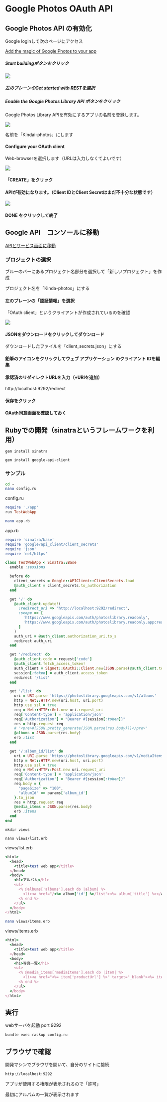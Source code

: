 # Google Photos OAuth API

## Google Photos API の有効化

Google loginして次のページにアクセス

[Add the magic of Google Photos to your app](https://developers.google.com/photos)

#####  Start buildingボタンをクリック

![](https://2.bp.blogspot.com/-timwxCTbb5I/XcDUmfMAHcI/AAAAAAAAIPA/_AC5nnb0QbwfUiJLU9SZgHArHE9FpWyEQCNcBGAsYHQ/s1600/gphoto1.png)

##### 左のプレーンのGet started with RESTを選択

##### Enable the Google Photos Library API ボタンをクリック

Google Photos Library APIを有効にするアプリの名前を登録します。

![](https://4.bp.blogspot.com/-UO7DHYyXDB8/XcDUmQckX7I/AAAAAAAAIPI/pDJmFeIpZg4wh9FdsyBHK7rQuoKNkB93gCNcBGAsYHQ/s1600/gphoto2.png)

名前を「Kindai-photos」にします

#### Configure your OAuth client

Web-browserを選択します（URLは入力しなくてよいです）

![](https://3.bp.blogspot.com/-J7g0_fJzLBg/XcDUmW9MOSI/AAAAAAAAIPE/31ALcNGEduwCHG6-xkSWjFQMZJ_BI_tbACNcBGAsYHQ/s1600/gphoto3.png)

#### 「CREATE」をクリック

#### APIが有効になります。（Client IDとClient Secretはまだ不十分な状態です）

![](https://4.bp.blogspot.com/-a8ZiqSawILM/XcDUnYwzOJI/AAAAAAAAIPQ/7hnHSxhAQbw-mAKEkfMP_yJcYlYYt1g9ACNcBGAsYHQ/s1600/gphoto5.png)

#### DONE をクリックして終了

## Google API　コンソールに移動

[APIとサービス画面に移動](https://console.cloud.google.com/apis/dashboard?pli=1&project=oauth-testr-338806)


### プロジェクトの選択

ブルーのバーにあるプロジェクト名部分を選択して「新しいプロジェクト」を作成

プロジェクト名を「Kinda-photos」にする

#### 左のプレーンの「認証情報」を選択

「OAuth client」というクライアントが作成されているのを確認

![](https://4.bp.blogspot.com/-fpX1oTKEGqY/XcDYIWix7pI/AAAAAAAAIPo/WtJW4f2FEgAr3lrQMJBpdRaEFhjb9u_9ACNcBGAsYHQ/s1600/gphoto6.png)


#### JSONをダウンロードをクリックしてダウンロード

ダウンロードしたファイルを「client_secrets.json」にする

#### 鉛筆のアイコンをクリックしてウェブ アプリケーション のクライアント IDを編集

#### 承認済のリダイレクトURLを入力（+URIを追加）

http://localhost:9292/redirect

#### 保存をクリック

#### OAuth同意画面を確認しておく

## Rubyでの開発（sinatraというフレームワークを利用）

```
gem install sinatra

gem install google-api-client
```

### サンプル

```bash
cd ~
nano config.ru
```

config.ru

```ruby
require './app'
run TestWebApp
```

```bash
nano app.rb
```

app.rb

```ruby
require 'sinatra/base'
require 'google/api_client/client_secrets'
require 'json'
require 'net/https'

class TestWebApp < Sinatra::Base
  enable :sessions

  before do
    client_secrets = Google::APIClient::ClientSecrets.load
    @auth_client = client_secrets.to_authorization
  end

  get '/' do
    @auth_client.update!(
      :redirect_uri => 'http://localhost:9292/redirect',
      :scope => [
        'https://www.googleapis.com/auth/photoslibrary.readonly',
        'https://www.googleapis.com/auth/photoslibrary.readonly.appcreateddata'
      ]
    )
    auth_uri = @auth_client.authorization_uri.to_s
    redirect auth_uri
  end

  get '/redirect' do
    @auth_client.code = request['code']
    @auth_client.fetch_access_token!
    auth_client = Signet::OAuth2::Client.new(JSON.parse(@auth_client.to_json))
    session[:token] = auth_client.access_token
    redirect '/list'
  end

  get '/list' do
    uri = URI.parse 'https://photoslibrary.googleapis.com/v1/albums'
    http = Net::HTTP.new(uri.host, uri.port)
    http.use_ssl = true
    req = Net::HTTP::Get.new uri.request_uri
    req['Content-type'] = 'application/json'
    req['Authorization'] = "Bearer #{session[:token]}"
    res = http.request req
    # "<pre>#{JSON.pretty_generate(JSON.parse(res.body))}</pre>"
    @albums = JSON.parse(res.body)
    erb :list
  end

  get '/:album_id/list' do
    uri = URI.parse 'https://photoslibrary.googleapis.com/v1/mediaItems:search'
    http = Net::HTTP.new(uri.host, uri.port)
    http.use_ssl = true
    req = Net::HTTP::Post.new uri.request_uri
    req['Content-type'] = 'application/json'
    req['Authorization'] = "Bearer #{session[:token]}"
    req.body = { 
      "pageSize" => "100",
      "albumId" => params['album_id']
    }.to_json
    res = http.request req
    @media_items = JSON.parse(res.body)
    erb :items
  end
end
```



```
mkdir views

nano views/list.erb
```


views/list.erb

```ruby
<html>
  <head>
    <title>test web app</title>
  </head>
  <body>
    <h1>アルバム</h1>
    <ul>
      <% @albums['albums'].each do |album| %>
        <li><a href="/<%= album['id'] %>/list"><%= album['title'] %></a></li>
      <% end %>
    </ul>
  </body>
</html>
```


```bash
nano views/items.erb
```

views/items.erb


```ruby
<html>
  <head>
    <title>test web app</title>
  </head>
  <body>
    <h1>写真一覧</h1>
    <ul>
      <% @media_items['mediaItems'].each do |item| %>
        <li><a href="<%= item['productUrl'] %>" target="_blank"><%= item['filename'] %></a></li>
      <% end %>
    </ul>
  </body>
</html>
```


## 実行

webサーバを起動  port 9292

```bash
bundle exec rackup config.ru
```

## ブラウザで確認


開発マシンでブラウザを開いて、自分のサイトに接続

```url
http://localhost:9292 
```

アプリが使用する権限が表示されるので「許可」

最初にアルバムの一覧が表示されます
